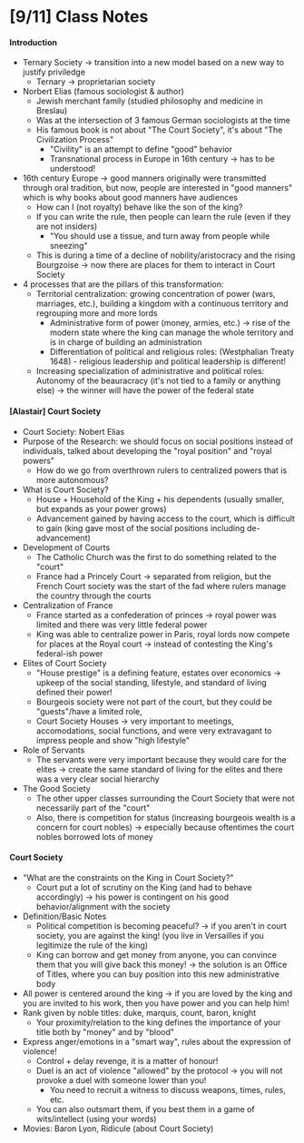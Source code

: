 # [9/11] Class Notes

#### Introduction

- Ternary Society $\rightarrow$ transition into a new model based on a new way to justify priviledge
  - Ternary $\rightarrow$ proprietarian society
- Norbert Elias (famous sociologist & author)  
  - Jewish merchant family (studied philosophy and medicine in Breslau)
  - Was at the intersection of 3 famous German sociologists at the time
  - His famous book is not about "The Court Society", it's about "The Civilization Process"
    - "Civility" is an attempt to define "good" behavior
    - Transnational process in Europe in 16th century $\rightarrow$ has to be understood!
- 16th century Europe $\rightarrow$ good manners originally were transmitted through oral tradition, but now, people are interested in "good manners" which is why books about good manners have audiences
  - How can I (not royalty) behave like the son of the king? 
  - If you can write the rule, then people can learn the rule (even if they are not insiders)
    - "You should use a tissue, and turn away from people while sneezing"
  - This is during a time of a decline of nobility/aristocracy and the rising Bourgzoise $\rightarrow$ now there are places for them to interact in Court Society
- 4 processes that are the pillars of this transformation: 
  - Territorial centralization: growing concentration of power (wars, marriages, etc.), building a kingdom with a continuous territory and regrouping more and more lords
    - Administrative form of power (money, armies, etc.) $\rightarrow$ rise of the modern state where the king can manage the whole territory and is in charge of building an administration
    - Differentiation of political and religious roles: (Westphalian Treaty 1648) - religious leadership and political leadership is different! 
  - Increasing specialization of administrative and political roles: Autonomy of the beauracracy (it's not tied to a family or anything else) $\rightarrow$ the winner will have the power of the federal state

#### [Alastair] Court Society

- Court Society: Nobert Elias
- Purpose of the Research: we should focus on social positions instead of individuals, talked about developing the "royal position" and "royal powers"
  - How do we go from overthrown rulers to centralized powers that is more autonomous?
- What is Court Society?
  - House + Household of the King + his dependents (usually smaller, but expands as your power grows)
  - Advancement gained by having access to the court, which is difficult to gain (king gave most of the social positions including de-advancement)
- Development of Courts
  - The Catholic Church was the first to do something related to the "court"
  - France had a Princely Court $\rightarrow$ separated from religion, but the French Court society was the start of the fad where rulers manage the country through the courts
- Centralization of France
  - France started as a confederation of princes $\rightarrow$ royal power was limited and there was very little federal power
  - King was able to centralize power in Paris, royal lords now compete for places at the Royal court $\rightarrow$ instead of contesting the King's federal-ish power
- Elites of Court Society
  - "House prestige" is a defining feature, estates over economics $\rightarrow$ upkeep of the social standing, lifestyle, and standard of living defined their power!
  - Bourgeois society were not part of the court, but they could be "guests"/have a limited role,
  - Court Society Houses $\rightarrow$ very important to meetings, accomodations, social functions, and were very extravagant to impress people and show "high lifestyle"
- Role of Servants
  - The servants were very important because they would care for the elites $\rightarrow$ create the same standard of living for the elites and there was a very clear social hierarchy
- The Good Society
  - The other upper classes surrounding the Court Society that were not necessarily part of the "court"
  - Also, there is competition for status (increasing bourgeois wealth is a concern for court nobles) $\rightarrow$ especially because oftentimes the court nobles borrowed lots of money

#### Court Society

- "What are the constraints on the King in Court Society?"
  - Court put a lot of scrutiny on the King (and had to behave accordingly) $\rightarrow$ his power is contingent on his good behavior/alignment with the society
- Definition/Basic Notes
  - Political competition is becoming peaceful? $\rightarrow$ if you aren't in court society, you are against the king! (you live in Versailles if you legitimize the rule of the king)
  - King can borrow and get money from anyone, you can convince them that you will give back this money! $\rightarrow$ the solution is an Office of Titles, where you can buy position into this new administrative body
- All power is centered around the king $\rightarrow$ if you are loved by the king and you are invited to his work, then you have power and you can help him!
- Rank given by noble titles: duke, marquis, count, baron, knight
  - Your proximity/relation to the king defines the importance of your title both by "money" and by "blood"
- Express anger/emotions in a "smart way", rules about the expression of violence!
  - Control + delay revenge, it is a matter of honour!
  - Duel is an act of violence "allowed" by the protocol $\rightarrow$ you will not provoke a duel with someone lower than you!
    - You need to recruit a witness to discuss weapons, times, rules, etc.
  - You can also outsmart them, if you best them in a game of wits/intellect (using your words)
- Movies: Baron Lyon, Ridicule (about Court Society)

